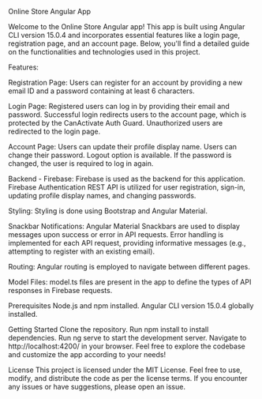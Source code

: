 Online Store Angular App

Welcome to the Online Store Angular app! This app is built using Angular CLI version 15.0.4 and incorporates essential features like a login page, registration page, and an account page. Below, you'll find a detailed guide on the functionalities and technologies used in this project.

Features:

Registration Page:
Users can register for an account by providing a new email ID and a password containing at least 6 characters.

Login Page:
Registered users can log in by providing their email and password.
Successful login redirects users to the account page, which is protected by the CanActivate Auth Guard. Unauthorized users are redirected to the login page.

Account Page:
Users can update their profile display name.
Users can change their password.
Logout option is available.
If the password is changed, the user is required to log in again.

Backend - Firebase:
Firebase is used as the backend for this application.
Firebase Authentication REST API is utilized for user registration, sign-in, updating profile display names, and changing passwords.

Styling:
Styling is done using Bootstrap and Angular Material.

Snackbar Notifications:
Angular Material Snackbars are used to display messages upon success or error in API requests.
Error handling is implemented for each API request, providing informative messages (e.g., attempting to register with an existing email).

Routing:
Angular routing is employed to navigate between different pages.

Model Files:
model.ts files are present in the app to define the types of API responses in Firebase requests.

Prerequisites
Node.js and npm installed.
Angular CLI version 15.0.4 globally installed.

Getting Started
Clone the repository.
Run npm install to install dependencies.
Run ng serve to start the development server.
Navigate to http://localhost:4200/ in your browser.
Feel free to explore the codebase and customize the app according to your needs!

License
This project is licensed under the MIT License. Feel free to use, modify, and distribute the code as per the license terms. If you encounter any issues or have suggestions, please open an issue.
